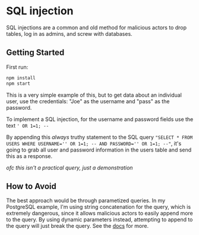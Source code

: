 # SQL injection

SQL injections are a common and old method for malicious actors to drop tables, log in as admins, and screw with databases.

## Getting Started

First run:

```bash
npm install
npm start
```

This is a very simple example of this, but to get data about an individual user, use the credentials: "Joe" as the username and "pass" as the password.

To implement a SQL injection, for the username and password fields use the text `' OR 1=1; --`

By appending this *always* truthy statement to the SQL query `"SELECT * FROM USERS WHERE USERNAME='' OR 1=1; -- AND PASSWORD='' OR 1=1; --"`, it's going to grab all user and password information in the users table and send this as a response.

*ofc this isn't a practical query, just a demonstration*

## How to Avoid

The best approach would be through parametized queries. In my PostgreSQL example, I'm using string concatenation for the query, which is extremely dangerous, since it allows malicious actors to easily append more to the query. By using dynamic parameters instead, attempting to append to the query will just break the query. See the [docs](https://node-postgres.com/features/queries) for more.
